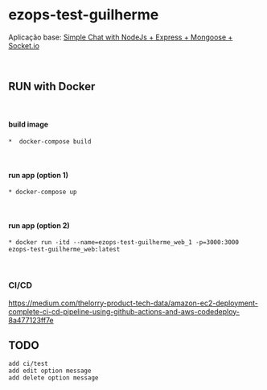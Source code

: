 # ezops-test-guilherme

Aplicação base: [Simple Chat with NodeJs + Express + Mongoose + Socket.io](https://betterprogramming.pub/simple-chat-application-in-node-js-using-express-mongoose-and-socket-io-ee62d94f5804)

<br>

## RUN with Docker
<br>

#### build image
    *  docker-compose build
<br>

#### run app (option 1)
    * docker-compose up
<br>

#### run app (option 2)
    * docker run -itd --name=ezops-test-guilherme_web_1 -p=3000:3000 ezops-test-guilherme_web:latest
<br>


### CI/CD
https://medium.com/thelorry-product-tech-data/amazon-ec2-deployment-complete-ci-cd-pipeline-using-github-actions-and-aws-codedeploy-8a477123ff7e

## TODO

    add ci/test 
    add edit option message
    add delete option message